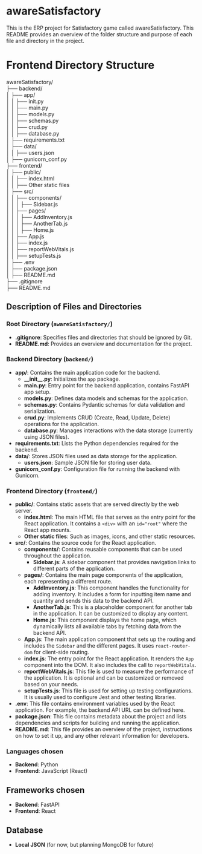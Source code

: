 # awareSatisfactory

This is the ERP project for Satisfactory game called awareSatisfactory. This README provides an overview of the folder structure and purpose of each file and directory in the project.

# Frontend Directory Structure

awareSatisfactory/<br/>
├── backend/<br/>
│ ├── app/<br/>
│ │ ├── init.py<br/>
│ │ ├── main.py<br/>
│ │ ├── models.py<br/>
│ │ ├── schemas.py<br/>
│ │ ├── crud.py<br/>
│ │ ├── database.py<br/>
│ ├── requirements.txt<br/>
│ ├── data/<br/>
│ │ ├── users.json<br/>
│ ├── gunicorn_conf.py<br/>
├── frontend/<br/>
│ ├── public/<br/>
│ │ ├── index.html <br/>
│ │ ├── Other static files<br/>
│ ├── src/<br/>
│ │ ├── components/<br/>
│ │ │ ├── Sidebar.js <br/>
│ │ ├── pages/<br/>
│ │ │ ├── AddInventory.js <br/>
│ │ │ ├── AnotherTab.js <br/>
│ │ │ ├── Home.js <br/>
│ │ ├── App.js <br/>
│ │ ├── index.js <br/>
│ │ ├── reportWebVitals.js<br/>
│ │ ├── setupTests.js <br/>
│ ├── .env <br/>
│ ├── package.json <br/>
│ ├── README.md <br/>
├── .gitignore<br/>
├── README.md<br/>


## Description of Files and Directories

### Root Directory (`awareSatisfactory/`)

- **.gitignore**: Specifies files and directories that should be ignored by Git.
- **README.md**: Provides an overview and documentation for the project.

### Backend Directory (`backend/`)

- **app/**: Contains the main application code for the backend.
  - **\_\_init\_\_.py**: Initializes the `app` package.
  - **main.py**: Entry point for the backend application, contains FastAPI app setup.
  - **models.py**: Defines data models and schemas for the application.
  - **schemas.py**: Contains Pydantic schemas for data validation and serialization.
  - **crud.py**: Implements CRUD (Create, Read, Update, Delete) operations for the application.
  - **database.py**: Manages interactions with the data storage (currently using JSON files).
- **requirements.txt**: Lists the Python dependencies required for the backend.
- **data/**: Stores JSON files used as data storage for the application.
  - **users.json**: Sample JSON file for storing user data.
- **gunicorn_conf.py**: Configuration file for running the backend with Gunicorn.

### Frontend Directory (`frontend/`)

- **public/**: Contains static assets that are served directly by the web server.
  - **index.html**: The main HTML file that serves as the entry point for the React application. It contains a `<div>` with an `id="root"` where the React app mounts.
  - **Other static files**: Such as images, icons, and other static resources.
- **src/**: Contains the source code for the React application.
  - **components/**: Contains reusable components that can be used throughout the application.
    - **Sidebar.js**: A sidebar component that provides navigation links to different parts of the application.
  - **pages/**: Contains the main page components of the application, each representing a different route.
    - **AddInventory.js**: This component handles the functionality for adding inventory. It includes a form for inputting item name and quantity and sends this data to the backend API.
    - **AnotherTab.js**: This is a placeholder component for another tab in the application. It can be customized to display any content.
    - **Home.js**: This component displays the home page, which dynamically lists all available tabs by fetching data from the backend API.
  - **App.js**: The main application component that sets up the routing and includes the `Sidebar` and the different pages. It uses `react-router-dom` for client-side routing.
  - **index.js**: The entry point for the React application. It renders the `App` component into the DOM. It also includes the call to `reportWebVitals`.
  - **reportWebVitals.js**: This file is used to measure the performance of the application. It is optional and can be customized or removed based on your needs.
  - **setupTests.js**: This file is used for setting up testing configurations. It is usually used to configure Jest and other testing libraries.
- **.env**: This file contains environment variables used by the React application. For example, the backend API URL can be defined here.
- **package.json**: This file contains metadata about the project and lists dependencies and scripts for building and running the application.
- **README.md**: This file provides an overview of the project, instructions on how to set it up, and any other relevant information for developers.
### Languages chosen
- **Backend**: Python
- **Frontend**: JavaScript (React)
  
## Frameworks chosen
- **Backend**: FastAPI
- **Frontend**: React
## Database
- **Local JSON** (for now, but planning MongoDB for future)



